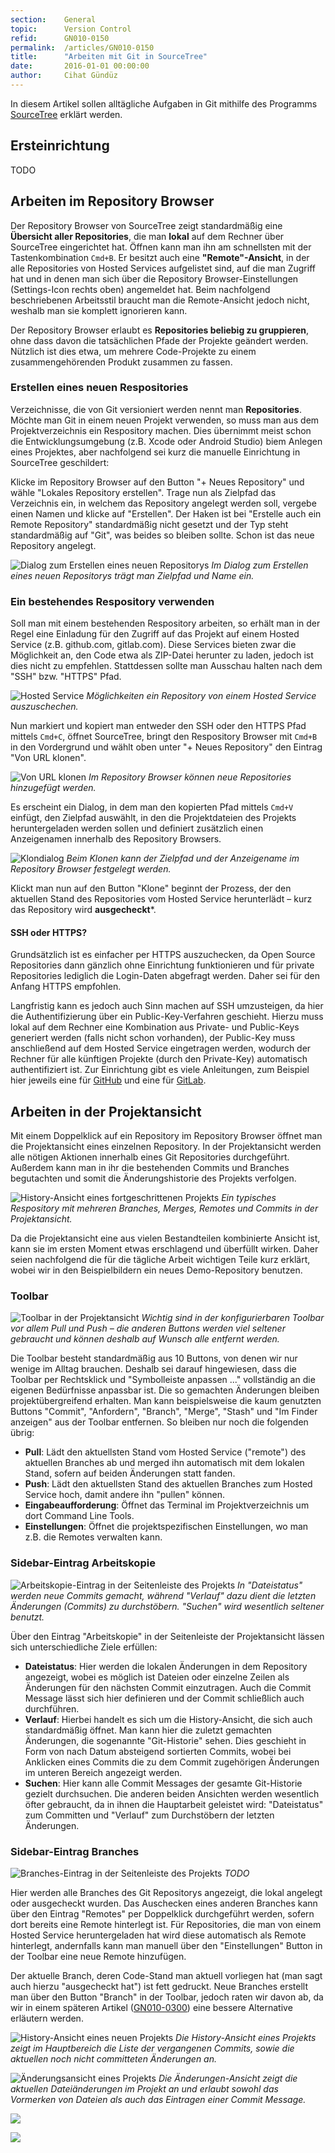 ```yaml
---
section:    General
topic:      Version Control
refid:      GN010-0150
permalink:  /articles/GN010-0150
title:      "Arbeiten mit Git in SourceTree"
date:       2016-01-01 00:00:00
author:     Cihat Gündüz
---
```


In diesem Artikel sollen alltägliche Aufgaben in Git mithilfe des Programms [SourceTree]([SourceTree](https://www.sourcetreeapp.com)) erklärt werden.

## Ersteinrichtung

TODO

## Arbeiten im Repository Browser

Der Repository Browser von SourceTree zeigt standardmäßig eine **Übersicht aller Repositories**, die man **lokal** auf dem Rechner über SourceTree eingerichtet hat. Öffnen kann man ihn am schnellsten mit der Tastenkombination `Cmd+B`. Er besitzt auch eine **"Remote"-Ansicht**, in der alle Repositories von Hosted Services aufgelistet sind, auf die man Zugriff hat und in denen man sich über die Repository Browser-Einstellungen (Settings-Icon rechts oben) angemeldet hat. Beim nachfolgend beschriebenen Arbeitsstil braucht man die Remote-Ansicht jedoch nicht, weshalb man sie komplett ignorieren kann.

Der Repository Browser erlaubt es **Repositories beliebig zu gruppieren**, ohne dass davon die tatsächlichen Pfade der Projekte geändert werden. Nützlich ist dies etwa, um mehrere Code-Projekte zu einem zusammengehörenden Produkt zusammen zu fassen.

### Erstellen eines neuen Respositories

Verzeichnisse, die von Git versioniert werden nennt man **Repositories**. Möchte man Git in einem neuen Projekt verwenden, so muss man aus dem Projektverzeichnis ein Respository machen. Dies übernimmt meist schon die Entwicklungsumgebung (z.B. Xcode oder Android Studio) biem Anlegen eines Projektes, aber nachfolgend sei kurz die manuelle Einrichtung in SourceTree geschildert:

Klicke im Repository Browser auf den Button "+ Neues Repository" und wähle "Lokales Repository erstellen". Trage nun als Zielpfad das Verzeichnis ein, in welchem das Repository angelegt werden soll, vergebe einen Namen und klicke auf "Erstellen". Der Haken ist bei "Erstelle auch ein Remote Repository" standardmäßig nicht gesetzt und der Typ steht standardmäßig auf "Git", was beides so bleiben sollte. Schon ist das neue Repository angelegt.

![Dialog zum Erstellen eines neuen Repositorys](../../../public/images/GN010/0150/create-new-repo-dialog.png)
*Im Dialog zum Erstellen eines neuen Repositorys trägt man Zielpfad und Name ein.*

### Ein bestehendes Respository verwenden

Soll man mit einem bestehenden Respository arbeiten, so erhält man in der Regel eine Einladung für den Zugriff auf das Projekt auf einem Hosted Service (z.B. github.com, gitlab.com). Diese Services bieten zwar die Möglichkeit an, den Code etwa als ZIP-Datei herunter zu laden, jedoch ist dies nicht zu empfehlen. Stattdessen sollte man Ausschau halten nach dem "SSH" bzw. "HTTPS" Pfad.

![Hosted Service](../../../public/images/GN010/0150/hosted-service.png)
*Möglichkeiten ein Repository von einem Hosted Service auszuschechen.*

Nun markiert und kopiert man entweder den SSH oder den HTTPS Pfad mittels `Cmd+C`, öffnet SourceTree, bringt den Respository Browser mit `Cmd+B` in den Vordergrund und wählt oben unter "+ Neues Repository" den Eintrag "Von URL klonen".

![Von URL klonen](../../../public/images/GN010/0150/clone-from-url.png)
*Im Repository Browser können neue Repositories hinzugefügt werden.*

Es erscheint ein Dialog, in dem man den kopierten Pfad mittels `Cmd+V` einfügt, den Zielpfad auswählt, in den die Projektdateien des Projekts heruntergeladen werden sollen und definiert zusätzlich einen Anzeigenamen innerhalb des Repository Browsers.

![Klondialog](../../../public/images/GN010/0150/clone-dialog.png)
*Beim Klonen kann der Zielpfad und der Anzeigename im Repository Browser festgelegt werden.*

Klickt man nun auf den Button "Klone" beginnt der Prozess, der den aktuellen Stand des Repositories vom Hosted Service herunterlädt – kurz das Repository wird **ausgecheckt***.

#### SSH oder HTTPS?

Grundsätzlich ist es einfacher per HTTPS auszuchecken, da Open Source Repositories dann gänzlich ohne Einrichtung funktionieren und für private Repositories lediglich die Login-Daten abgefragt werden. Daher sei für den Anfang HTTPS empfohlen.

Langfristig kann es jedoch auch Sinn machen auf SSH umzusteigen, da hier die Authentifizierung über ein Public-Key-Verfahren geschieht. Hierzu muss lokal auf dem Rechner eine Kombination aus Private- und Public-Keys generiert werden (falls nicht schon vorhanden), der Public-Key muss anschließend auf dem Hosted Service eingetragen werden, wodurch der Rechner für alle künftigen Projekte (durch den Private-Key) automatisch authentifiziert ist. Zur Einrichtung gibt es viele Anleitungen, zum Beispiel hier jeweils eine für [GitHub](https://help.github.com/articles/generating-an-ssh-key/) und eine für [GitLab](http://doc.gitlab.com/ce/ssh/README.html).

## Arbeiten in der Projektansicht

Mit einem Doppelklick auf ein Repository im Repository Browser öffnet man die Projektansicht eines einzelnen Repository. In der Projektansicht werden alle nötigen Aktionen innerhalb eines Git Repositories durchgeführt. Außerdem kann man in ihr die bestehenden Commits und Branches begutachten und somit die Änderungshistorie des Projekts verfolgen.

![History-Ansicht eines fortgeschrittenen Projekts](../../../public/images/GN010/0150/project-history-view-advanced.png)
*Ein typisches Respository mit mehreren Branches, Merges, Remotes und Commits in der Projektansicht.*

Da die Projektansicht eine aus vielen Bestandteilen kombinierte Ansicht ist, kann sie im ersten Moment etwas erschlagend und überfüllt wirken. Daher seien nachfolgend die für die tägliche Arbeit wichtigen Teile kurz erklärt, wobei wir in den Beispielbildern ein neues Demo-Repository benutzen.

### Toolbar

![Toolbar in der Projektansicht](../../../public/images/GN010/0150/project-view-highlight-toolbar.png)
*Wichtig sind in der konfigurierbaren Toolbar vor allem Pull und Push – die anderen Buttons werden viel seltener gebraucht und können deshalb auf Wunsch alle entfernt werden.*

Die Toolbar besteht standardmäßig aus 10 Buttons, von denen wir nur wenige im Alltag brauchen. Deshalb sei darauf hingewiesen, dass die Toolbar per Rechtsklick und "Symbolleiste anpassen ..." vollständig an die eigenen Bedürfnisse anpassbar ist. Die so gemachten Änderungen bleiben projektübergreifend erhalten. Man kann beispielsweise die kaum genutzten Buttons "Commit", "Anfordern", "Branch", "Merge", "Stash" und "Im Finder anzeigen" aus der Toolbar entfernen. So bleiben nur noch die folgenden übrig:

- **Pull**: Lädt den aktuellsten Stand vom Hosted Service ("remote") des aktuellen Branches ab und merged ihn automatisch mit dem lokalen Stand, sofern auf beiden Änderungen statt fanden.
- **Push**: Lädt den aktuellsten Stand des aktuellen Branches zum Hosted Service hoch, damit andere ihn "pullen" können.
- **Eingabeaufforderung**: Öffnet das Terminal im Projektverzeichnis um dort Command Line Tools.
- **Einstellungen**: Öffnet die projektspezifischen Einstellungen, wo man z.B. die Remotes verwalten kann.


### Sidebar-Eintrag Arbeitskopie

![Arbeitskopie-Eintrag in der Seitenleiste des Projekts](../../../public/images/GN010/0150/project-view-highlight-working-copy.png)
*In "Dateistatus" werden neue Commits gemacht, während "Verlauf" dazu dient die letzten Änderungen (Commits) zu durchstöbern. "Suchen" wird wesentlich seltener benutzt.*

Über den Eintrag "Arbeitskopie" in der Seitenleiste der Projektansicht lässen sich unterschiedliche Ziele erfüllen:

- **Dateistatus**: Hier werden die lokalen Änderungen in dem Repository angezeigt, wobei es möglich ist Dateien oder einzelne Zeilen als Änderungen für den nächsten Commit einzutragen. Auch die Commit Message lässt sich hier definieren und der Commit schließlich auch durchführen.
- **Verlauf**: Hierbei handelt es sich um die History-Ansicht, die sich auch standardmäßig öffnet. Man kann hier die zuletzt gemachten Änderungen, die sogenannte "Git-Historie" sehen. Dies geschieht in Form von nach Datum absteigend sortierten Commits, wobei bei Anklicken eines Commits die zu dem Commit zugehörigen Änderungen im unteren Bereich angezeigt werden.
- **Suchen**: Hier kann alle Commit Messages der gesamte Git-Historie gezielt durchsuchen. Die anderen beiden Ansichten werden wesentlich öfter gebraucht, da in ihnen die Hauptarbeit geleistet wird: "Dateistatus" zum Committen und "Verlauf" zum Durchstöbern der letzten Änderungen.

### Sidebar-Eintrag Branches

![Branches-Eintrag in der Seitenleiste des Projekts](../../../public/images/GN010/0150/project-view-highlight-branches.png)
*TODO*

Hier werden alle Branches des Git Repositorys angezeigt, die lokal angelegt oder ausgecheckt wurden. Das Auschecken eines anderen Branches kann über den Eintrag "Remotes" per Doppelklick durchgeführt werden, sofern dort bereits eine Remote hinterlegt ist. Für Repositories, die man von einem Hosted Service heruntergeladen hat wird diese automatisch als Remote hinterlegt, andernfalls kann man manuell über den "Einstellungen" Button in der Toolbar eine neue Remote hinzufügen.

Der aktuelle Branch, deren Code-Stand man aktuell vorliegen hat (man sagt auch hierzu "ausgecheckt hat") ist fett gedruckt. Neue Branches erstellt man über den Button "Branch" in der Toolbar, jedoch raten wir davon ab, da wir in einem späteren Artikel ([GN010-0300](/articles/GN010-0300)) eine bessere Alternative erläutern werden.


![History-Ansicht eines neuen Projekts](../../../public/images/GN010/0150/project-history-view.png)
*Die History-Ansicht eines Projekts zeigt im Hauptbereich die Liste der vergangenen Commits, sowie die aktuellen noch nicht committeten Änderungen an.*

![Änderungsansicht eines Projekts](../../../public/images/GN010/0150/file-change-view.png)
*Die Änderungen-Ansicht zeigt die aktuellen Dateiänderungen im Projekt an und erlaubt sowohl das Vormerken von Dateien als auch das Eintragen einer Commit Message.*


![](../../../public/images/GN010/0150/project-view-highlight-file-state.png)

![](../../../public/images/GN010/0150/project-view-highlight-history.png)
